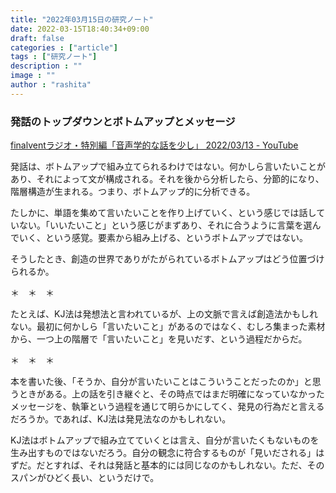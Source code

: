 ```yaml
---
title: "2022年03月15日の研究ノート"
date: 2022-03-15T18:40:34+09:00
draft: false
categories : ["article"]
tags : ["研究ノート"]
description : ""
image : ""
author : "rashita"
---
```


### 発話のトップダウンとボトムアップとメッセージ

[finalventラジオ・特別編「音声学的な話を少し」 2022/03/13 \- YouTube](https://www.youtube.com/watch?v=7AK503yVCUQ)

発話は、ボトムアップで組み立てられるわけではない。何かしら言いたいことがあり、それによって文が構成される。それを後から分析したら、分節的になり、階層構造が生まれる。つまり、ボトムアップ的に分析できる。

たしかに、単語を集めて言いたいことを作り上げていく、という感じでは話していない。「いいたいこと」という感じがまずあり、それに合うように言葉を選んでいく、という感覚。要素から組み上げる、というボトムアップではない。

そうしたとき、創造の世界でありがたがられているボトムアップはどう位置づけられるか。

＊　＊　＊

たとえば、KJ法は発想法と言われているが、上の文脈で言えば創造法かもしれない。最初に何かしら「言いたいこと」があるのではなく、むしろ集まった素材から、一つ上の階層で「言いたいこと」を見いだす、という過程だからだ。

＊　＊　＊

本を書いた後、「そうか、自分が言いたいことはこういうことだったのか」と思うときがある。上の話を引き継ぐと、その時点ではまだ明確になっていなかったメッセージを、執筆という過程を通じて明らかにしてく、発見の行為だと言えるだろうか。であれば、KJ法は発見法なのかもしれない。

KJ法はボトムアップで組み立てていくとは言え、自分が言いたくもないものを生み出すものではないだろう。自分の観念に符合するものが「見いだされる」はずだ。だとすれば、それは発話と基本的には同じなのかもしれない。ただ、そのスパンがひどく長い、というだけで。
